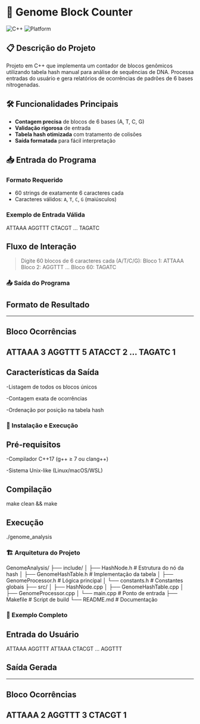 # 🧬 Genome Block Counter

![C++](https://img.shields.io/badge/C++-17-blue)
![Platform](https://img.shields.io/badge/Platform-Linux%20|%20macOS%20|%20WSL-lightgrey)

## 📋 Descrição do Projeto

Projeto em C++ que implementa um contador de blocos genômicos utilizando tabela hash manual para análise de sequências de DNA. Processa entradas do usuário e gera relatórios de ocorrências de padrões de 6 bases nitrogenadas.

## 🛠️ Funcionalidades Principais

- **Contagem precisa** de blocos de 6 bases (A, T, C, G)
- **Validação rigorosa** de entrada
- **Tabela hash otimizada** com tratamento de colisões
- **Saída formatada** para fácil interpretação

## 📥 Entrada do Programa

### Formato Requerido
- 60 strings de exatamente 6 caracteres cada
- Caracteres válidos: `A`, `T`, `C`, `G` (maiúsculos)

### Exemplo de Entrada Válida

ATTAAA
AGGTTT
CTACGT
...
TAGATC

## Fluxo de Interação

> Digite 60 blocos de 6 caracteres cada (A/T/C/G):
Bloco 1: ATTAAA
Bloco 2: AGGTTT
...
Bloco 60: TAGATC

### 📤 Saída do Programa

## Formato de Resultado

-----------------------------
Bloco      Ocorrências
-----------------------------
ATTAAA     3
AGGTTT     5
ATACCT     2
...
TAGATC     1
-----------------------------

## Características da Saída

-Listagem de todos os blocos únicos

-Contagem exata de ocorrências

-Ordenação por posição na tabela hash

### 🚀 Instalação e Execução

## Pré-requisitos

-Compilador C++17 (g++ ≥ 7 ou clang++)

-Sistema Unix-like (Linux/macOS/WSL)

## Compilação

make clean && make

## Execução

./genome_analysis


### 🏗️ Arquitetura do Projeto

GenomeAnalysis/
├── include/
│   ├── HashNode.h        # Estrutura do nó da hash
│   ├── GenomeHashTable.h # Implementação da tabela
│   ├── GenomeProcessor.h # Lógica principal
│   └── constants.h       # Constantes globais
├── src/
│   ├── HashNode.cpp
│   ├── GenomeHashTable.cpp
│   ├── GenomeProcessor.cpp
│   └── main.cpp          # Ponto de entrada
├── Makefile              # Script de build
└── README.md             # Documentação

### 📝 Exemplo Completo

## Entrada do Usuário

ATTAAA
AGGTTT
ATTAAA
CTACGT
...
AGGTTT

## Saída Gerada

-----------------------------
Bloco      Ocorrências
-----------------------------
ATTAAA     2
AGGTTT     3
CTACGT     1
-----------------------------
